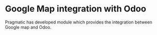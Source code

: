 
Google Map integration with Odoo
============================================
Pragmatic has developed module which provides the integration between Google map and Odoo. 


